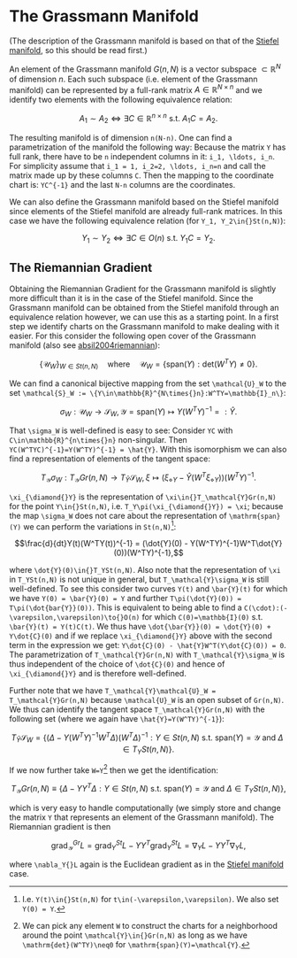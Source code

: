 # The Grassmann Manifold 

(The description of the Grassmann manifold is based on that of the [Stiefel manifold](stiefel_manifold.md), so this should be read first.)

An element of the Grassmann manifold $G(n,N)$ is a vector subspace $\subset\mathbb{R}^N$ of dimension $n$. Each such subspace (i.e. element of the Grassmann manifold) can be represented by a full-rank matrix $A\in\mathbb{R}^{N\times{}n}$ and we identify two elements with the following equivalence relation: 

```math
A_1 \sim A_2 \iff \exists{}C\in\mathbb{R}^{n\times{}n}\text{ s.t. }A_1C = A_2.
```

The resulting manifold is of dimension ``n(N-n)``. One can find a parametrization of the manifold the following way: Because the matrix ``Y`` has full rank, there have to be ``n`` independent columns in it: ``i_1, \ldots, i_n``. For simplicity assume that ``i_1 = 1, i_2=2, \ldots, i_n=n`` and call the matrix made up by these columns ``C``. Then the mapping to the coordinate chart is: ``YC^{-1}`` and the last ``N-n`` columns are the coordinates.

We can also define the Grassmann manifold based on the Stiefel manifold since elements of the Stiefel manifold are already full-rank matrices. In this case we have the following equivalence relation (for ``Y_1, Y_2\in{}St(n,N)``): 

```math
Y_1 \sim Y_2 \iff \exists{}C\in{}O(n)\text{ s.t. }Y_1C = Y_2.
```

## The Riemannian Gradient

Obtaining the Riemannian Gradient for the Grassmann manifold is slightly more difficult than it is in the case of the Stiefel manifold. Since the Grassmann manifold can be obtained from the Stiefel manifold through an equivalence relation however, we can use this as a starting point. In a first step we identify charts on the Grassmann manifold to make dealing with it easier. For this consider the following open cover of the Grassmann manifold (also see [absil2004riemannian](@cite)): 

```math
\{\mathcal{U}_W\}_{W\in{}St(n, N)} \quad\text{where}\quad \mathcal{U}_W = \{\mathrm{span}(Y):\mathrm{det}(W^TY)\neq0\}.
```

We can find a canonical bijective mapping from the set ``\mathcal{U}_W`` to the set ``\mathcal{S}_W := \{Y\in\mathbb{R}^{N\times{}n}:W^TY=\mathbb{I}_n\}``:

```math
\sigma_W: \mathcal{U}_W \to \mathcal{S}_W,\, \mathcal{Y}=\mathrm{span}(Y)\mapsto{}Y(W^TY)^{-1} =: \hat{Y}.
```

That ``\sigma_W`` is well-defined is easy to see: Consider ``YC`` with ``C\in\mathbb{R}^{n\times{}n}`` non-singular. Then ``YC(W^TYC)^{-1}=Y(W^TY)^{-1} = \hat{Y}``. With this isomorphism we can also find a representation of elements of the tangent space:

```math
T_\mathcal{Y}\sigma_W: T_\mathcal{Y}Gr(n,N)\to{}T_{\hat{Y}}\mathcal{S}_W,\, \xi \mapsto (\xi_{\diamond{}Y} -\hat{Y}(W^T\xi_{\diamond{}Y}))(W^TY)^{-1}.
```

``\xi_{\diamond{}Y}`` is the representation of ``\xi\in{}T_\mathcal{Y}Gr(n,N)`` for the point ``Y\in{}St(n,N)``, i.e. ``T_Y\pi(\xi_{\diamond{}Y}) = \xi``; because the map ``\sigma_W`` does not care about the representation of ``\mathrm{span}(Y)`` we can perform the variations in ``St(n,N)``[^1]:

[^1]: I.e. ``Y(t)\in{}St(n,N)`` for ``t\in(-\varepsilon,\varepsilon)``. We also set ``Y(0) = Y``.

```math
\frac{d}{dt}Y(t)(W^TY(t))^{-1} = (\dot{Y}(0) - Y(W^TY)^{-1}W^T\dot{Y}(0))(W^TY)^{-1},
```

where ``\dot{Y}(0)\in{}T_YSt(n,N)``. Also note that the representation of ``\xi`` in ``T_YSt(n,N)`` is not unique in general, but ``T_\mathcal{Y}\sigma_W`` is still well-defined. To see this consider two curves ``Y(t)`` and ``\bar{Y}(t)`` for which we have ``Y(0) = \bar{Y}(0) = Y`` and further ``T\pi(\dot{Y}(0)) = T\pi(\dot{bar{Y}}(0))``. This is equivalent to being able to find a ``C(\cdot):(-\varepsilon,\varepsilon)\to{}O(n)`` for which ``C(0)=\mathbb{I}(0)`` s.t. ``\bar{Y}(t) = Y(t)C(t)``. We thus have ``\dot{\bar{Y}}(0) = \dot{Y}(0) + Y\dot{C}(0)`` and if we replace ``\xi_{\diamond{}Y}`` above with the second term in the expression we get: ``Y\dot{C}(0) - \hat{Y}W^T(Y\dot{C}(0)) = 0``. The parametrization of ``T_\mathcal{Y}Gr(n,N)`` with ``T_\mathcal{Y}\sigma_W`` is thus independent of the choice of ``\dot{C}(0)`` and hence of ``\xi_{\diamond{}Y}`` and is therefore well-defined.


Further note that we have ``T_\mathcal{Y}\mathcal{U}_W = T_\mathcal{Y}Gr(n,N)`` because ``\mathcal{U}_W`` is an open subset of ``Gr(n,N)``. We thus can identify the tangent space ``T_\mathcal{Y}Gr(n,N)`` with the following set (where we again have ``\hat{Y}=Y(W^TY)^{-1}``):

```math
T_{\hat{Y}}\mathcal{S}_W = \{(\Delta - Y(W^TY)^{-1}W^T\Delta)(W^T\Delta)^{-1}: Y\in{}St(n,N)\text{ s.t. }\mathrm{span}(Y)=\mathcal{Y}\text{ and }\Delta\in{}T_YSt(n,N)\}.
```

If we now further take ``W=Y``[^2] then we get the identification: 

[^2]: We can pick any element ``W`` to construct the charts for a neighborhood around the point ``\mathcal{Y}\in{}Gr(n,N)`` as long as we have ``\mathrm{det}(W^TY)\neq0`` for ``\mathrm{span}(Y)=\mathcal{Y}``. 

```math
T_\mathcal{Y}Gr(n,N) \equiv \{\Delta - YY^T\Delta: Y\in{}St(n,N)\text{ s.t. }\mathrm{span}(Y)=\mathcal{Y}\text{ and }\Delta\in{}T_YSt(n,N)\},
```
which is very easy to handle computationally (we simply store and change the matrix ``Y`` that represents an element of the Grassmann manifold). The Riemannian gradient is then 

```math
\mathrm{grad}_\mathcal{Y}^{Gr}L = \mathrm{grad}_Y^{St}L - YY^T\mathrm{grad}_Y^{St}L = \nabla_Y{}L - YY^T\nabla_YL,
```
where ``\nabla_Y{}L`` again is the Euclidean gradient as in the [Stiefel manifold](stiefel_manifold.md) case.